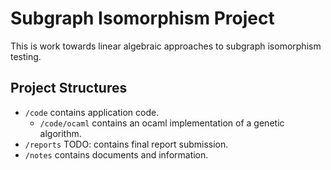 # Subgraph Isomorphism Project

This is work towards linear algebraic approaches to subgraph isomorphism testing.

## Project Structures

- `/code` contains application code.
  - `/code/ocaml` contains an ocaml implementation of a genetic algorithm.
- `/reports` TODO: contains final report submission.
- `/notes` contains documents and information.

